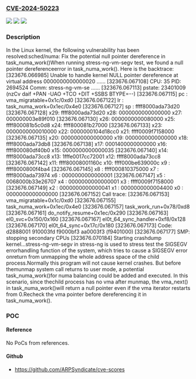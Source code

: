 ### [CVE-2024-50223](https://cve.mitre.org/cgi-bin/cvename.cgi?name=CVE-2024-50223)
![](https://img.shields.io/static/v1?label=Product&message=Linux&color=blue)
![](https://img.shields.io/static/v1?label=Version&message=214dbc428137%3C%20ade91f6e9848%20&color=brighgreen)
![](https://img.shields.io/static/v1?label=Vulnerability&message=n%2Fa&color=brighgreen)

### Description

In the Linux kernel, the following vulnerability has been resolved:sched/numa: Fix the potential null pointer dereference in task_numa_work()When running stress-ng-vm-segv test, we found a null pointer dereferenceerror in task_numa_work(). Here is the backtrace:  [323676.066985] Unable to handle kernel NULL pointer dereference at virtual address 0000000000000020  ......  [323676.067108] CPU: 35 PID: 2694524 Comm: stress-ng-vm-se  ......  [323676.067113] pstate: 23401009 (nzCv daif +PAN -UAO +TCO +DIT +SSBS BTYPE=--)  [323676.067115] pc : vma_migratable+0x1c/0xd0  [323676.067122] lr : task_numa_work+0x1ec/0x4e0  [323676.067127] sp : ffff8000ada73d20  [323676.067128] x29: ffff8000ada73d20 x28: 0000000000000000 x27: 000000003e89f010  [323676.067130] x26: 0000000000080000 x25: ffff800081b5c0d8 x24: ffff800081b27000  [323676.067133] x23: 0000000000010000 x22: 0000000104d18cc0 x21: ffff0009f7158000  [323676.067135] x20: 0000000000000000 x19: 0000000000000000 x18: ffff8000ada73db8  [323676.067138] x17: 0001400000000000 x16: ffff800080df40b0 x15: 0000000000000035  [323676.067140] x14: ffff8000ada73cc8 x13: 1fffe0017cc72001 x12: ffff8000ada73cc8  [323676.067142] x11: ffff80008001160c x10: ffff000be639000c x9 : ffff8000800f4ba4  [323676.067145] x8 : ffff000810375000 x7 : ffff8000ada73974 x6 : 0000000000000001  [323676.067147] x5 : 0068000b33e26707 x4 : 0000000000000001 x3 : ffff0009f7158000  [323676.067149] x2 : 0000000000000041 x1 : 0000000000004400 x0 : 0000000000000000  [323676.067152] Call trace:  [323676.067153]  vma_migratable+0x1c/0xd0  [323676.067155]  task_numa_work+0x1ec/0x4e0  [323676.067157]  task_work_run+0x78/0xd8  [323676.067161]  do_notify_resume+0x1ec/0x290  [323676.067163]  el0_svc+0x150/0x160  [323676.067167]  el0t_64_sync_handler+0xf8/0x128  [323676.067170]  el0t_64_sync+0x17c/0x180  [323676.067173] Code: d2888001 910003fd f9000bf3 aa0003f3 (f9401000)  [323676.067177] SMP: stopping secondary CPUs  [323676.070184] Starting crashdump kernel...stress-ng-vm-segv in stress-ng is used to stress test the SIGSEGV errorhandling function of the system, which tries to cause a SIGSEGV error onreturn from unmapping the whole address space of the child process.Normally this program will not cause kernel crashes. But before themunmap system call returns to user mode, a potential task_numa_work()for numa balancing could be added and executed. In this scenario, since thechild process has no vma after munmap, the vma_next() in task_numa_work()will return a null pointer even if the vma iterator restarts from 0.Recheck the vma pointer before dereferencing it in task_numa_work().

### POC

#### Reference
No PoCs from references.

#### Github
- https://github.com/ARPSyndicate/cve-scores

